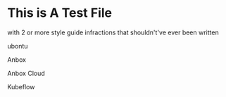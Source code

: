 # This is A Test File

with 2 or more style guide infractions that shouldn't've ever been written

ubontu

Anbox

Anbox Cloud

Kubeflow

